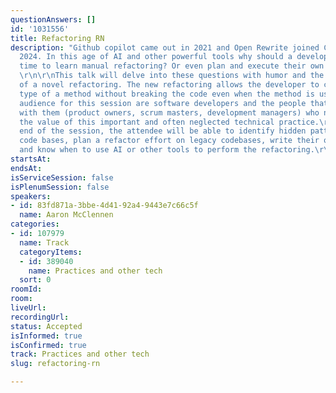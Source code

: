 ```yaml
---
questionAnswers: []
id: '1031556'
title: Refactoring RN
description: "Github copilot came out in 2021 and Open Rewrite joined Commonhaus in
  2024. In this age of AI and other powerful tools why should a developer take the
  time to learn manual refactoring? Or even plan and execute their own novel refactorings?
  \r\n\r\nThis talk will delve into these questions with humor and the introduction
  of a novel refactoring. The new refactoring allows the developer to change the return
  type of a method without breaking the code even when the method is used many places.\r\n\r\nThe
  audience for this session are software developers and the people that interface
  with them (product owners, scrum masters, development managers) who need to know
  the value of this important and often neglected technical practice.\r\n \r\nAt the
  end of the session, the attendee will be able to identify hidden patterns in their
  code bases, plan a refactor effort on legacy codebases, write their own refactorings,
  and know when to use AI or other tools to perform the refactoring.\r\n"
startsAt:
endsAt:
isServiceSession: false
isPlenumSession: false
speakers:
- id: 83fd871a-3bbe-4d41-92a4-9443e7c66c5f
  name: Aaron McClennen
categories:
- id: 107979
  name: Track
  categoryItems:
  - id: 389040
    name: Practices and other tech
  sort: 0
roomId:
room:
liveUrl:
recordingUrl:
status: Accepted
isInformed: true
isConfirmed: true
track: Practices and other tech
slug: refactoring-rn

---
```

